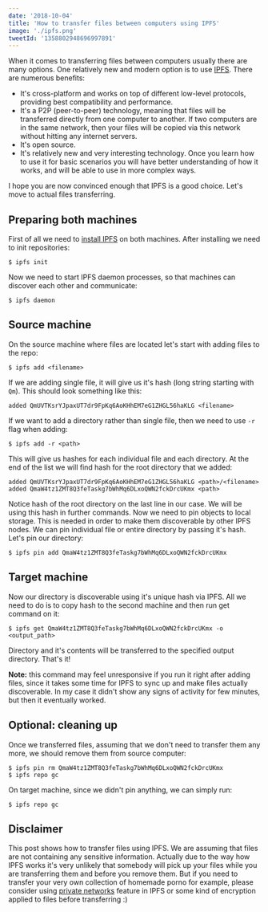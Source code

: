 ```yaml
---
date: '2018-10-04'
title: 'How to transfer files between computers using IPFS'
image: './ipfs.png'
tweetId: '1358802948696997891'
---
```


When it comes to transferring files between computers usually there are many options. One relatively new and modern option is to use [IPFS](https://ipfs.io). There are numerous benefits:

- It's cross-platform and works on top of different low-level protocols, providing best compatibility and performance.
- It's a P2P (peer-to-peer) technology, meaning that files will be transferred directly from one computer to another. If two computers are in the same network, then your files will be copied via this network without hitting any internet servers.
- It's open source.
- It's relatively new and very interesting technology. Once you learn how to use it for basic scenarios you will have better understanding of how it works, and will be able to use in more complex ways.

I hope you are now convinced enough that IPFS is a good choice. Let's move to actual files transferring.

## Preparing both machines

First of all we need to [install IPFS](https://docs.ipfs.io/install) on both machines. After installing we need to init repositories:

```
$ ipfs init
```

Now we need to start IPFS daemon processes, so that machines can discover each other and communicate:

```
$ ipfs daemon
```

## Source machine

On the source machine where files are located let's start with adding files to the repo:

```
$ ipfs add <filename>
```

If we are adding single file, it will give us it's hash (long string starting with `Qm`). This should look something like this:

```
added QmUVTKsrYJpaxUT7dr9FpKq6AoKHhEM7eG1ZHGL56haKLG <filename>
```

If we want to add a directory rather than single file, then we need to use `-r` flag when adding:

```
$ ipfs add -r <path>
```

This will give us hashes for each individual file and each directory. At the end of the list we will find hash for the root directory that we added:

```
added QmUVTKsrYJpaxUT7dr9FpKq6AoKHhEM7eG1ZHGL56haKLG <path>/<filename>
added QmaW4tz1ZMT8Q3feTaskg7bWhMq6DLxoQWN2fckDrcUKmx <path>
```

Notice hash of the root directory on the last line in our case. We will be using this hash in further commands.
Now we need to pin objects to local storage. This is needed in order to make them discoverable by other IPFS nodes. We can pin individual file or entire directory by passing it's hash. Let's pin our directory:

```
$ ipfs pin add QmaW4tz1ZMT8Q3feTaskg7bWhMq6DLxoQWN2fckDrcUKmx
```

## Target machine

Now our directory is discoverable using it's unique hash via IPFS. All we need to do is to copy hash to the second machine and then run get command on it:

```
$ ipfs get QmaW4tz1ZMT8Q3feTaskg7bWhMq6DLxoQWN2fckDrcUKmx -o <output_path>
```

Directory and it's contents will be transferred to the specified output directory. That's it!

**Note:** this command may feel unresponsive if you run it right after adding files, since it takes some time for IPFS to sync up and make files actually discoverable. In my case it didn't show any signs of activity for few minutes, but then it eventually worked.

## Optional: cleaning up

Once we transferred files, assuming that we don't need to transfer them any more, we should remove them from source computer:

```
$ ipfs pin rm QmaW4tz1ZMT8Q3feTaskg7bWhMq6DLxoQWN2fckDrcUKmx
$ ipfs repo gc
```

On target machine, since we didn't pin anything, we can simply run:

```
$ ipfs repo gc
```

## Disclaimer

This post shows how to transfer files using IPFS. We are assuming that files are not containing any sensitive information. Actually due to the way how IPFS works it's very unlikely that somebody will pick up your files while you are transferring them and before you remove them. But if you need to transfer your very own collection of homemade porno for example, please consider using [private networks](https://github.com/ipfs/go-ipfs/blob/master/docs/experimental-features.md#private-networks) feature in IPFS or some kind of encryption applied to files before transferring :)
